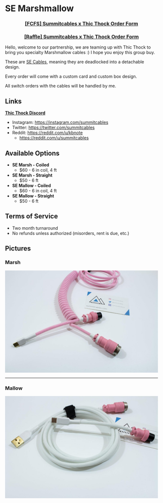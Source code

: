 # SE Marshmallow

<h3 align="center"><strong><a href="https://docs.google.com/forms/d/e/1FAIpQLScXeaGVxPAlDnpC9aUkNRVmqdTOGtjWLpK3dhY6Z6gz3uqpuw/viewform">[FCFS] Summitcables x Thic Thock Order Form</a></strong></h3>
<h3 align="center"><strong><a href="https://docs.google.com/forms/d/e/1FAIpQLScVC7kGW4gmgMe1NFQf0Q1axXoefq7YgoDGp1ptKXUV0DqXhQ/viewform">[Raffle] Summitcables x Thic Thock Order Form</a></strong></h3>


Hello, welcome to our partnership, we are teaming up with Thic Thock to bring you specialty Marshmallow cables :) I hope you enjoy this group buy.

These are [SE Cables](https://summitcables.com/#detachable), meaning they are deadlocked into a detachable design.

Every order will come with a custom card and custom box design. 

All switch orders with the cables will be handled by me.

## Links
**[Thic Thock Discord](https://discord.gg/kZ5f3d2)**

* Instagram: <https://instagram.com/summitcables>
* Twitter: <https://twitter.com/summitcables>
* Reddit: <https://reddit.com/u/kbnote>
  * <https://reddit.com/u/summitcables>

## Available Options

* **SE Marsh - Coiled**
  * $60 - 6 in coil, 4 ft
* **SE Marsh - Straight**
  * $50 - 6 ft
* **SE Mallow - Coiled**
  * $60 - 6 in coil, 4 ft
* **SE Mallow - Straight**
  * $50 - 6 ft

## Terms of Service

* Two month turnaround
* No refunds unless authorized (misorders, rent is due, etc.)

## Pictures

### Marsh
![](marshmallow/1.jpg)

---

### Mallow
![](marshmallow/2.jpg)